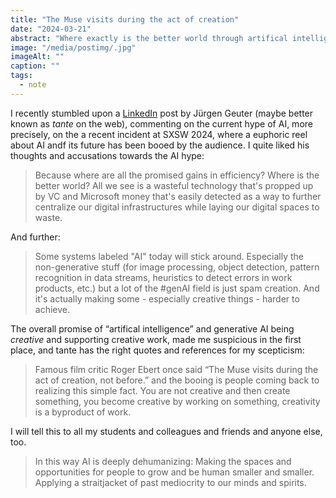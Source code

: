 ```yaml
---
title: "The Muse visits during the act of creation"
date: "2024-03-21"
abstract: "Where exactly is the better world through artifical intelligence?"
image: "/media/postimg/.jpg"
imageAlt: ""
caption: ""
tags: 
  - note
---
```


I recently stumbled upon a [LinkedIn](https://www.linkedin.com/posts/tante_festival-crowd-boos-at-video-of-conference-activity-7175401061241778176-F012?utm_source=share&utm_medium=member_desktop) post by Jürgen Geuter (maybe better known as _tante_ on the web), commenting on the current hype of AI, more precisely, on the a recent incident at SXSW 2024, where a euphoric reel about AI andf its future has been booed by the audience. I quite liked his thoughts and accusations towards the AI hype:

> Because where are all the promised gains in efficiency? Where is the better world? All we see is a wasteful technology that's propped up by VC and Microsoft money that's easily detected as a way to further centralize our digital infrastructures while laying our digital spaces to waste.

And further: 

> Some systems labeled "AI" today will stick around. Especially the non-generative stuff (for image processing, object detection, pattern recognition in data streams, heuristics to detect errors in work products, etc.) but a lot of the #genAI field is just spam creation. And it's actually making some - especially creative things - harder to achieve.

The overall promise of “artifical intelligence” and generative AI being _creative_ and supporting creative work, made me suspicious in the first place, and tante has the right quotes and references for my scepticism:  

> Famous film critic Roger Ebert once said “The Muse visits during the act of creation, not before.” and the booing is people coming back to realizing this simple fact. You are not creative and then create something, you become creative by working on something, creativity is a byproduct of work.

I will tell this to all my students and colleagues and friends and anyone else, too.

> In this way AI is deeply dehumanizing: Making the spaces and opportunities for people to grow and be human smaller and smaller. Applying a straitjacket of past mediocrity to our minds and spirits.

<!-- See also: “How to find your taste”; people were pushed into sameness so much that it became hard to know what you like, everything is so much *the same*. -->